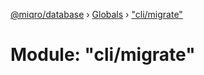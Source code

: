 [@miqro/database](../README.md) › [Globals](../globals.md) › ["cli/migrate"](_cli_migrate_.md)

# Module: "cli/migrate"


